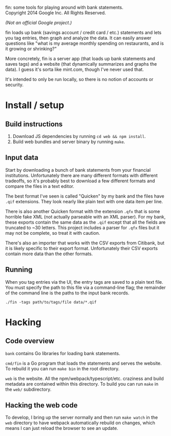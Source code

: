 fin: some tools for playing around with bank statements.  
Copyright 2014 Google Inc. All Rights Reserved.

*(Not an official Google project.)*

fin loads up bank (savings account / credit card / etc.) statements
and lets you tag entries, then graph and analyze the data.  It can
easily answer questions like "what is my average monthly spending on
restaurants, and is it growing or shrinking?"

More concretely, fin is a server app (that loads up bank statements
and saves tags) and a website (that dynamically summarizes and graphs
the data).  I guess it's sorta like mint.com, though I've never used
that.

It's intended to only be run locally, so there is no notion of
accounts or security.

# Install / setup

## Build instructions

1. Download JS dependencies by running `cd web && npm install`.
2. Build web bundles and server binary by running `make`.

## Input data

Start by downloading a bunch of bank statements from your financial
institutions.  Unfortunately there are many different formats with
different tradeoffs, so it's probably best to download a few different
formats and compare the files in a text editor.

The best format I've seen is called "Quicken" by my bank and the files
have `.qif` extensions.  They look nearly like plain text with one
data item per line.

There is also another Quicken format with the extension `.qfx` that is
some horrible fake XML (not actually parseable with an XML parser).
For my bank, these exports contain the same data as the `.qif` except
that all the fields are truncated to ~30 letters.  This project
includes a parser for `.qfx` files but it may not be complete, so
treat it with caution.

There's also an importer that works with the CSV exports from
Citibank, but it is likely specific to their export format.
Unfortunately their CSV exports contain more data than the other
formats.

## Running

When you tag entries via the UI, the entry tags are saved to a plain
text file.  You must specify the path to this file via a command-line
flag; the remainder of the command line is the paths to the input bank
records.

    ./fin -tags path/to/tags/file data/*.qif

# Hacking

## Code overview

`bank` contains Go libraries for loading bank statements.

`cmd/fin` is a Go program that loads the statements and serves the
website.  To rebuild it you can run `make bin` in the root directory.

`web` is the website.  All the npm/webpack/typescript/etc. craziness
and build metadata are contained within this directory.  To build you
can run `make` in the `web/` subdirectory.

## Hacking the web code

To develop, I bring up the server normally and then run `make watch`
in the `web` directory to have webpack automatically rebuild on
changes, which means I can just reload the browser to see an update.
